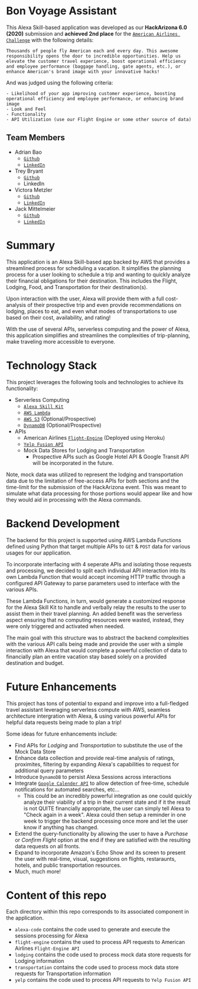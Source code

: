 # Bon Voyage Assistant
This Alexa Skill-based application was developed as our **HackArizona 6.0 (2020)** submission and **achieved 2nd place** for the [`American Airlines Challenge`](https://github.com/AmericanAirlines/Flight-Engine/wiki/Hack-Arizona-2020) with the following details:
```
Thousands of people fly American each and every day. This awesome responsibility opens the door to incredible opportunities. Help us elevate the customer travel experience, boost operational efficiency and employee performance (baggage handling, gate agents, etc.), or enhance American's brand image with your innovative hacks!
```

And was judged using the following criteria:
```
- Likelihood of your app improving customer experience, boosting operational efficiency and employee performance, or enhancing brand image
- Look and Feel
- Functionality
- API Utilization (use our Flight Engine or some other source of data)
```

## Team Members
- Adrian Bao
   - [`Github`](https://github.com/BaoAdrian)
   - [`LinkedIn`](https://www.linkedin.com/in/baoadrian/)
- Trey Bryant
   - [`Github`](https://github.com/tr3ylbry)
   - LinkedIn
- Victora Metzler
   - [`Github`](https://github.com/victoriametzler)
   - [`LinkedIn`](https://www.linkedin.com/in/victoria-metzler/)
- Jack Mittelmeier
   - [`Github`](https://github.com/jack-mitt)
   - [`LinkedIn`](https://www.linkedin.com/in/jack-mittelmeier-24068b178/)

# Summary
This application is an Alexa Skill-based app backed by AWS that provides a streamlined process for scheduling a vacation. It simplifies the planning process for a user looking to schedule a trip and wanting to quickly analyze their financial obligations for their destination. This includes the Flight, Lodging, Food, and Transportation for their destination(s). 

Upon interaction with the user, Alexa will provide them with a full cost-analysis of their prospective trip and even provide recommendations on lodging, places to eat, and even what modes of transportations to use based on their cost, availability, and rating!
 
With the use of several APIs, serverless computing and the power of Alexa, this application simplifies and streamlines the complexities of trip-planning, make traveling more accessible to everyone.

# Technology Stack
This project leverages the following tools and technologies to achieve its functionality:
- Serverless Computing
   - [`Alexa Skill Kit`](https://developer.amazon.com/en-US/alexa/alexa-skills-kit)
   - [`AWS Lambda`](https://aws.amazon.com/lambda/)
   - [`AWS S3`](https://aws.amazon.com/s3/) (Optional/Prospective)
   - [`DynamoDB`](https://aws.amazon.com/dynamodb/) (Optional/Prospective)
- APIs
   - American Airlines [`Flight-Engine`](https://github.com/AmericanAirlines/Flight-Engine/) (Deployed using Heroku)
   - [`Yelp Fusion API`](https://www.yelp.com/fusion)
   - Mock Data Stores for Lodging and Transportation
      - Prospective APIs such as Google Hotel API & Google Transit API will be incorporated in the future.

Note, mock data was utilized to represent the lodging and transportation data due to the limitation of free-access APIs for both sections and the time-limit for the submission of the HackArizona event. This was meant to simulate what data processing for those portions would appear like and how they would aid in processing with the Alexa commands.

# Backend Development
The backend for this project is supported using AWS Lambda Functions defined using Python that target multiple APIs to `GET` & `POST` data for various usages for our application. 

To incorporate interfacing with 4 seperate APIs and isolating those requests and processing, we decided to split each individual API interaction into its own Lambda Function that would accept incoming HTTP traffic through a configured API Gateway to parse parameters used to interface with the various APIs.

These Lambda Functions, in turn, would generate a customized response for the Alexa Skill Kit to handle and verbally relay the results to the user to assist them in their travel planning. An added benefit was the serverless aspect ensuring that no computing resources were wasted, instead, they were only triggered and activated when needed.

The main goal with this structure was to abstract the backend complexities with the various API calls being made and provide the user with a simple interaction with Alexa that would complete a powerful collection of data to financially plan an entire vacation stay based solely on a provided destination and budget.

# Future Enhancements
This project has tons of potential to expand and improve into a full-fledged travel assistant leveraging serverless compute with AWS, seamless architecture intergration with Alexa, & using various powerful APIs for helpful data requests being made to plan a trip!

Some ideas for future enhancements include:
- Find APIs for *Lodging* and *Transportation* to substitute the use of the Mock Data Store
- Enhance data collection and provide real-time analysis of ratings, proximites, filtering by expanding Alexa's capabilities to request for additional query parameters
- Introduce `DynamoDB` to persist Alexa Sessions across interactions
- Integrate [`Google Calender API`](https://developers.google.com/calendar) to allow detection of free-time, schedule notifications for automated searches, etc...
   - This could be an incredibly powerful integration as one could quickly analyze their viability of a trip in their current state and if it the result is not QUITE financially appropriate, the user can simply tell Alexa to "Check again in a week". Alexa could then setup a reminder in one week to trigger the backend processing once more and let the user know if anything has changed.
- Extend the query-functionality by allowing the user to have a *Purchase* or *Confirm Flight* option at the end if they are satisfied with the resulting data requests on all fronts.
- Expand to incorporate Amazon's Echo Show and its screen to present the user with real-time, visual, suggestions on flights, restaraunts, hotels, and public transportation resources.
- Much, much more!

# Content of this repo
Each directory within this repo corresponds to its associated component in the application. 
- `alexa-code` contains the code used to generate and execute the sessions processing for Alexa
- `flight-engine` contains the used to process API requests to American Airlines `Flight-Engine API`
- `lodging` contains the code used to process mock data store requests for Lodging information
- `transportation` contains the code used to process mock data store requests for Transportation information
- `yelp` contains the code used to process API requests to `Yelp Fusion API`
